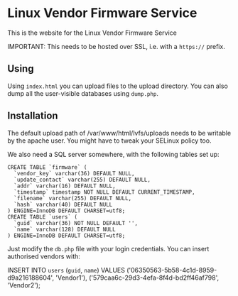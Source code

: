 Linux Vendor Firmware Service
=============================

This is the website for the Linux Vendor Firmware Service

IMPORTANT: This needs to be hosted over SSL, i.e. with a `https://` prefix.

Using
-----

Using `index.html` you can upload files to the upload directory.
You can also dump all the user-visible databases using `dump.php`.

Installation
------------

The default upload path of /var/www/html/lvfs/uploads needs to be writable by
the apache user. You might have to tweak your SELinux policy too.

We also need a SQL server somewhere, with the following tables set up:

    CREATE TABLE `firmware` (
      `vendor_key` varchar(36) DEFAULT NULL,
      `update_contact` varchar(255) DEFAULT NULL,
      `addr` varchar(16) DEFAULT NULL,
      `timestamp` timestamp NOT NULL DEFAULT CURRENT_TIMESTAMP,
      `filename` varchar(255) DEFAULT NULL,
      `hash` varchar(40) DEFAULT NULL
    ) ENGINE=InnoDB DEFAULT CHARSET=utf8;
    CREATE TABLE `users` (
      `guid` varchar(36) NOT NULL DEFAULT '',
      `name` varchar(128) DEFAULT NULL
    ) ENGINE=InnoDB DEFAULT CHARSET=utf8;

Just modify the `db.php` file with your login credentials. You can insert
authorised vendors with:

INSERT INTO `users` (`guid`, `name`) VALUES
('06350563-5b58-4c1d-8959-d9a216188604', 'Vendor1'),
('579caa6c-29d3-4efa-8f4d-bd2ff46af798', 'Vendor2');
